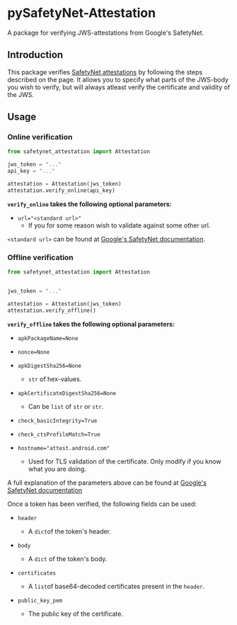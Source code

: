 # pySafetyNet-Attestation

A package for verifying JWS-attestations from Google's SafetyNet.

## Introduction

This package verifies [SafetyNet attestations](https://developer.android.com/training/safetynet/) by following the steps described on the page. It allows you to specify what parts of the JWS-body you wish to verify, but will always atleast verify the certificate and validity of the JWS.


## Usage

### Online verification

```python
from safetynet_attestation import Attestation

jws_token = "..."
api_key = "..."

attestation = Attestation(jws_token)
attestation.verify_online(api_key)
```

**`verify_online` takes the following optional parameters:**

* `url="<standard url>"`
	* If you for some reason wish to validate against some other url.

`<standard url>` can be found at [Google's SafetyNet documentation](https://developer.android.com/training/safetynet/).

### Offline verification

```python
from safetynet_attestation import Attestation


jws_token = "..."

attestation = Attestation(jws_token)
attestation.verify_offline()
```

**`verify_offline` takes the following optional parameters:**

* `apkPackageName=None`

* `nonce=None`

* `apkDigestSha256=None`
	* `str` of hex-values.

* `apkCertificateDigestSha256=None`
	* Can be `list` of `str` or `str`.

* `check_basicIntegrity=True`

* `check_ctsProfileMatch=True`

* `hostname="attest.android.com"`
	* Used for TLS validation of the certificate. Only modify if you know what you are doing.

A full explanation of the parameters above can be found at [Google's SafetyNet documentation](https://developer.android.com/training/safetynet/)

Once a token has been verified, the following fields can be used:

* `header`
	* A `dict`of the token's header.

* `body`
	* A `dict` of the token's body.

* `certificates`
	* A `list`of base64-decoded certificates present in the `header`.

* `public_key_pem`
	* The public key of the certificate.